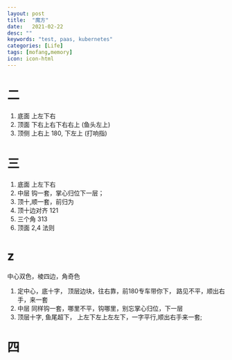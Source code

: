 ```yaml
---
layout: post
title:  "魔方"
date:   2021-02-22
desc: ""
keywords: "test, paas, kubernetes"
categories: [Life]
tags: [mofang,memory]
icon: icon-html
---
```

# 二
1. 底面 上左下右 
2. 顶面 下右上右下右右上 (鱼头左上)
3. 顶侧 上右上 180, 下左上 (打响指)
# 三
1. 底面 上左下右 
2. 中层 钩一套，掌心归位下一层；
3. 顶十,顺一套，前归为  
4. 顶十边对齐 121
5. 三个角 313 
6. 顶面 2,4 法则

# z
中心双色，棱四边，角奇色

1. 定中心，底十字， 顶层边块，往右靠，前180专车带你下， 路见不平，顺出右手，来一套
2. 中层 同样钩一套，哪里不平，钩哪里，别忘掌心归位，下一层
3. 顶层十字, 鱼尾超下， 上左下左上左左下，一字平行,顺出右手来一套;
# 四

